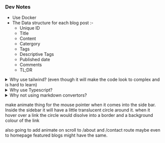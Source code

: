### Dev Notes

- Use Docker
- The Data structure for each blog post :-
  - Unique ID
  - Title
  - Content
  - Catergory
  - Tags
  - Descriptive Tags
  - Published date
  - Comments
  - TL;DR

<details>
<summary>
Why use tailwind?
(even though it will make the code look to complex and is hard to learn)
</summary>

- It would help us eliminate repetitive code.
- I might learn something new.
</details>

<details>
<summary>Why use Typescript?</summary>

- The main reason is that the documentation for nextjs is mainly in typescript.
- It's just a better language and in the long run good to use.
</details>

<details>
<summary>
Why not using markdown convertors?
</summary>
because of the added complexity of dealing with comments,threads, nested blogs and sequal blogs.
</details>

make animate thing for the mouse pointer when it comes into the side bar. Inside the sidebar it will have a little translucent circle around it. when it hover over a link the circle would disolve into a border and a background colour of the link

also going to add animate on scroll to /about and /contact route
maybe even to homepage featured blogs might have the same.